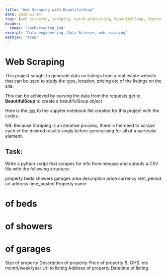 ```yaml
---
title: "Web Scraping with BeautifulSoup"
date: 2019-11-14
tags: [web scraping, scraping, batch processing, BeautifulSoup, requests, data mining]
header:
  image: "/webscraping.jpg"
excerpt: "Data engineering, Data Science, web scraping"
mathjax: "true"
---
```


# Web Scraping

This project sought to generate data on listings from a real estate website that can be used to study the type, location, pricing etc of the listings on the site. 

This can be achieved by parsing the data from the requests.get to **BeautifulSoup** to create a beautifulSoup *object*

Here is the [link](https://github.com/Akwensi/Web-scraping-_-project4) to the Jupyter notebook file created for this project with the codes.

NB: Because Scraping is an iterative process, there is the need to scrape each of the desired results singly before generalising for all of a particular element. 

## Task:

Write a python script that scrapes for info from meqasa and outputs a CSV file with the following structure:

property 
beds
showers
garages
area
description
price
currency
rent_period
url
address
time_posted
Property name
# of beds
# of showers
# of garages
Size of property
Description of property
Price of property
$, GHS, etc
month/week/year
Url to listing
Address of property
Datetime of listing



























